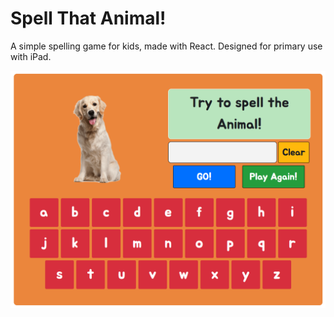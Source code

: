 # Spell That Animal!

A simple spelling game for kids, made with React. Designed for primary use with iPad.

![alt text](project_image/spell_that_animal_screenshot1.png)
